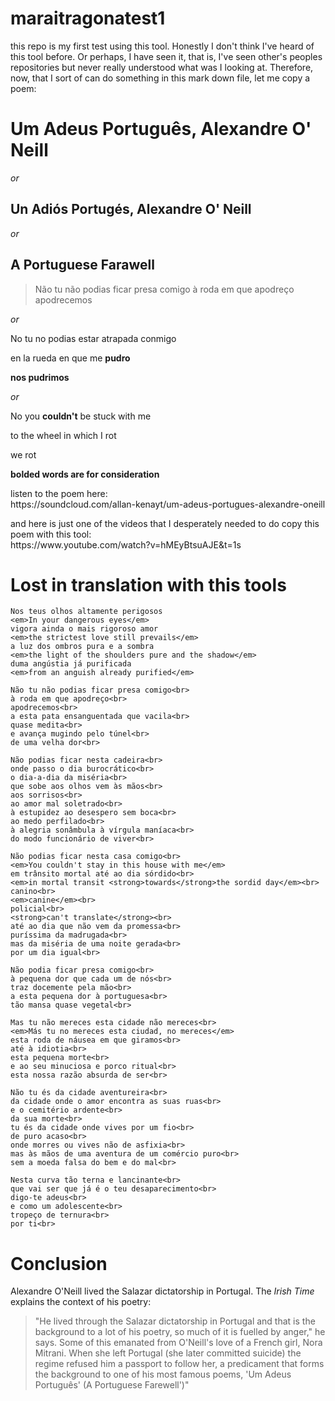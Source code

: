 # maraitragonatest1
this repo is my first test using this tool. Honestly I don't think I've heard of this tool before. Or perhaps, I have seen it, that is, I've seen other's peoples repositories but never really understood what was I looking at. Therefore, now, that I sort of can do something in this mark down file, let me copy a poem:

<h1> Um Adeus Português, Alexandre O' Neill</h1>

<em>or</em>

## Un Adiós Portugés, Alexandre O' Neill

<em>or</em>

<h2>A Portuguese Farawell </h2>

>   Não tu não podias ficar presa comigo 
    à roda em que apodreço 
    apodrecemos

<em>or</em>


<p>No tu no podias estar atrapada conmigo<br>
<p> en la rueda en que me <strong>pudro</strong><br>
<p><strong>nos pudrimos</strong></p>

<em>or</em>

<p>No you <strong>couldn't</strong> be stuck with me</p>
<p>to the wheel in which I rot</p>
<p>we rot</p>

<p><strong>bolded words are for consideration</strong></p>

<p>listen to the poem here:<br>
https://soundcloud.com/allan-kenayt/um-adeus-portugues-alexandre-oneill</p>

<p>and here is just one of the videos that I desperately needed to do copy this poem with this tool:<br>
https://www.youtube.com/watch?v=hMEyBtsuAJE&t=1s</p>

# Lost in translation with this tools

>  
    Nos teus olhos altamente perigosos
    <em>In your dangerous eyes</em>
    vigora ainda o mais rigoroso amor
    <em>the strictest love still prevails</em>
    a luz dos ombros pura e a sombra
    <em>the light of the shoulders pure and the shadow</em>
    duma angústia já purificada
    <em>from an anguish already purified</em>

    Não tu não podias ficar presa comigo<br>
    à roda em que apodreço<br>
    apodrecemos<br>
    a esta pata ensanguentada que vacila<br>
    quase medita<br>
    e avança mugindo pelo túnel<br>
    de uma velha dor<br>

    Não podias ficar nesta cadeira<br>
    onde passo o dia burocrático<br>
    o dia-a-dia da miséria<br>
    que sobe aos olhos vem às mãos<br>
    aos sorrisos<br>
    ao amor mal soletrado<br>
    à estupidez ao desespero sem boca<br>
    ao medo perfilado<br>
    à alegria sonâmbula à vírgula maníaca<br>
    do modo funcionário de viver<br>

    Não podias ficar nesta casa comigo<br>
    <em>You couldn't stay in this house with me</em>
    em trânsito mortal até ao dia sórdido<br>
    <em>in mortal transit <strong>towards</strong>the sordid day</em><br>
    canino<br>
    <em>canine</em><br>
    policial<br>
    <strong>can't translate</strong><br>
    até ao dia que não vem da promessa<br>
    puríssima da madrugada<br>
    mas da miséria de uma noite gerada<br>
    por um dia igual<br>

    Não podia ficar presa comigo<br>
    à pequena dor que cada um de nós<br>
    traz docemente pela mão<br>
    a esta pequena dor à portuguesa<br>
    tão mansa quase vegetal<br>

    Mas tu não mereces esta cidade não mereces<br>
    <em>Más tu no mereces esta ciudad, no mereces</em>
    esta roda de náusea em que giramos<br>
    até à idiotia<br>
    esta pequena morte<br>
    e ao seu minuciosa e porco ritual<br>
    esta nossa razão absurda de ser<br>

    Não tu és da cidade aventureira<br>
    da cidade onde o amor encontra as suas ruas<br>
    e o cemitério ardente<br>
    da sua morte<br>
    tu és da cidade onde vives por um fio<br>
    de puro acaso<br>
    onde morres ou vives não de asfixia<br>
    mas às mãos de uma aventura de um comércio puro<br>
    sem a moeda falsa do bem e do mal<br>

    Nesta curva tão terna e lancinante<br>
    que vai ser que já é o teu desaparecimento<br>
    digo-te adeus<br>
    e como um adolescente<br>
    tropeço de ternura<br>
    por ti<br>



# Conclusion

<p>Alexandre O'Neill lived the Salazar dictatorship in Portugal. The <em>Irish Time</em> explains the context of his poetry:<br>

>   "He lived through the Salazar dictatorship in Portugal and that is the background to a lot of his poetry, so much of it is fuelled by anger," he says. Some of this emanated from O'Neill's love of a French girl, Nora Mitrani. When she left Portugal (she later committed suicide) the regime refused him a passport to follow her, a predicament that forms the background to one of his most famous poems, 'Um Adeus Português' (A Portuguese Farewell')"









